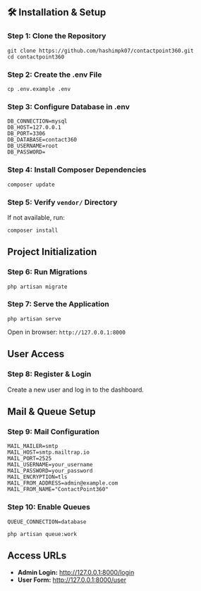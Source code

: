 
 <h2>🛠 Installation & Setup</h2>

  <h3>Step 1: Clone the Repository</h3>
  <pre><code>git clone https://github.com/hashimpk07/contactpoint360.git
cd contactpoint360</code></pre>

  <h3>Step 2: Create the .env File</h3>
  <pre><code>cp .env.example .env</code></pre>

  <h3>Step 3: Configure Database in .env</h3>
  <pre><code>DB_CONNECTION=mysql
DB_HOST=127.0.0.1
DB_PORT=3306
DB_DATABASE=contact360
DB_USERNAME=root
DB_PASSWORD=</code></pre>

  <h3>Step 4: Install Composer Dependencies</h3>
  <pre><code>composer update</code></pre>

  <h3>Step 5: Verify <code>vendor/</code> Directory</h3>
  <p>If not available, run:</p>
  <pre><code>composer install</code></pre>

  <h2> Project Initialization</h2>

  <h3>Step 6: Run Migrations</h3>
  <pre><code>php artisan migrate</code></pre>

  <h3>Step 7: Serve the Application</h3>
  <pre><code>php artisan serve</code></pre>
  <p>Open in browser: <code>http://127.0.0.1:8000</code></p>

  <h2> User Access</h2>

  <h3>Step 8: Register & Login</h3>
  <p>Create a new user and log in to the dashboard.</p>

  <h2> Mail & Queue Setup</h2>

  <h3>Step 9: Mail Configuration</h3>
  <pre><code>MAIL_MAILER=smtp
MAIL_HOST=smtp.mailtrap.io
MAIL_PORT=2525
MAIL_USERNAME=your_username
MAIL_PASSWORD=your_password
MAIL_ENCRYPTION=tls
MAIL_FROM_ADDRESS=admin@example.com
MAIL_FROM_NAME="ContactPoint360"</code></pre>

  <h3>Step 10: Enable Queues</h3>
  <pre><code>QUEUE_CONNECTION=database</code></pre>
  <pre><code>php artisan queue:work</code></pre>

  <h2> Access URLs</h2>
  <ul>
    <li><strong>Admin Login:</strong> <a href="http://127.0.0.1:8000/login">http://127.0.0.1:8000/login</a></li>
    <li><strong>User Form:</strong> <a href="http://127.0.0.1:8000/user">http://127.0.0.1:8000/user</a></li>
  </ul>

 
